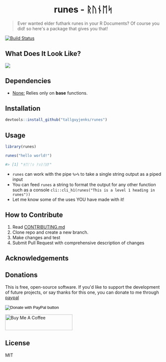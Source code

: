 <h1 align="center">
runes - ᚱᚢᚾᛖᛋ
</h1>

> Ever wanted elder futhark runes in your R Documents? Of course you did! so here's a package that gives you that!

[![Build Status](https://travis-ci.org/tallguyjenks/runes.svg?branch=master)](https://travis-ci.org/tallguyjenks/runes)

## What Does It Look Like?

![](./img/rstudio.gif)

## Dependencies

- <u>None:</u> Relies only on **base** functions.

## Installation

```r
devtools::install_github("tallguyjenks/runes")
```

## Usage

```r
library(runes)

runes("hello world!")

#> [1] "ᚻᛖᛚᛚᛟ ᚹᛟᚱᛚᛞ!"
```

- `runes` can work with the pipe `%>%` to take a single string output as a piped input
- You can feed `runes` a string to format the output for any other function such as a console `cli::cli_h1(runes("This is a level 1 heading in runes"))`
- Let me know some of the uses YOU have made with it!

## How to Contribute

1. Read <a target="_blank" href=".CONTRIBUTING.md">CONTRIBUTING.md</a>
2. Clone repo and create a new branch.
3. Make changes and test
4. Submit Pull Request with comprehensive description of changes

## Acknowledgements

## Donations

This is free, open-source software. If you'd like to support the development of future projects, or say thanks for this one, you can donate to me through [paypal](https://www.paypal.me/tallguyjenks)

<!-- Paypal -->
<form action="https://www.paypal.com/cgi-bin/webscr" method="post" target="_top">
<input type="hidden" name="cmd" value="_s-xclick" />
<input type="hidden" name="hosted_button_id" value="FDTVYZD3VS4DY" />
<input type="image" src="https://www.paypalobjects.com/en_US/i/btn/btn_donate_SM.gif" border="0" name="submit" title="PayPal - The safer, easier way to pay online!" alt="Donate with PayPal button" />
<img alt="" border="0" src="https://www.paypal.com/en_US/i/scr/pixel.gif" width="1" height="1" />
</form>

<!-- Buy me a coffee -->
<a href="https://www.buymeacoffee.com/tallguyjenks" target="_blank"><img src="https://cdn.buymeacoffee.com/buttons/default-orange.png" alt="Buy Me A Coffee" style="height: 51px !important;width: 217px !important;" ></a>


## License

MIT
